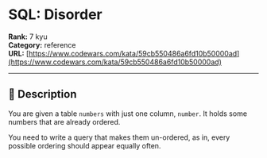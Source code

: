 # SQL: Disorder

**Rank:** 7 kyu  
**Category:** reference  
**URL:** [https://www.codewars.com/kata/59cb550486a6fd10b50000ad](https://www.codewars.com/kata/59cb550486a6fd10b50000ad)

---

## 📝 Description

You are given a table `numbers` with just one column, `number`. It holds some numbers that are already ordered.

You need to write a query that makes them un-ordered, as in, every possible ordering should appear equally often.
